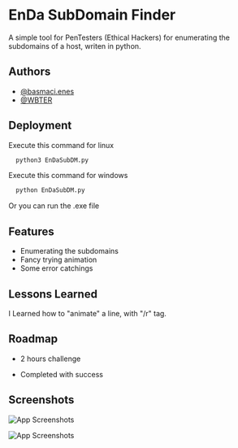 
# EnDa SubDomain Finder

A simple tool for PenTesters (Ethical Hackers) for enumerating the subdomains of a host, writen in python.


## Authors

- [@basmaci.enes](https://www.instagram.com/basmaci.enes/)
- [@WBTER](https://github.com/WBTER/)

## Deployment

Execute this command for linux

```bash
  python3 EnDaSubDM.py
```

Execute this command for windows

```bash
  python EnDaSubDM.py
```

Or you can run the .exe file


## Features

- Enumerating the subdomains
- Fancy trying animation
- Some error catchings


## Lessons Learned

I Learned how to "animate" a line, with "/r" tag.
## Roadmap

- 2 hours challenge

- Completed with success


## Screenshots

![App Screenshots](https://i.ibb.co/c1hBJkj/Screenshot-2023-05-28-003553.png)

![App Screenshots](https://i.ibb.co/4MKtMMm/Screenshot-2023-05-28-003623.png)

